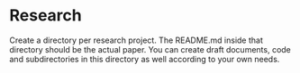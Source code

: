 # Research

Create a directory per research project. The README.md inside that directory should be the actual paper. You can create draft documents, code and subdirectories in this directory as well according to your own needs.
